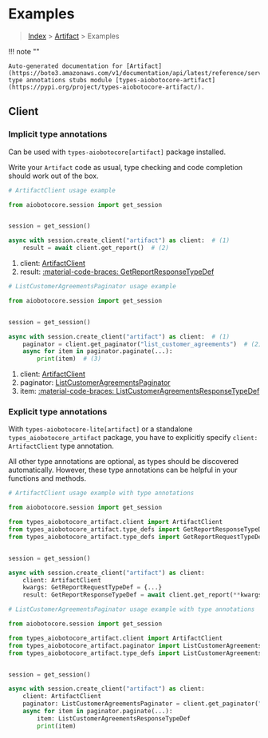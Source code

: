 # Examples

> [Index](../README.md) > [Artifact](./README.md) > Examples

!!! note ""

    Auto-generated documentation for [Artifact](https://boto3.amazonaws.com/v1/documentation/api/latest/reference/services/artifact.html#artifact)
    type annotations stubs module [types-aiobotocore-artifact](https://pypi.org/project/types-aiobotocore-artifact/).

## Client

### Implicit type annotations

Can be used with `types-aiobotocore[artifact]` package installed.

Write your `Artifact` code as usual,
type checking and code completion should work out of the box.



```python
# ArtifactClient usage example

from aiobotocore.session import get_session


session = get_session()

async with session.create_client("artifact") as client:  # (1)
    result = await client.get_report()  # (2)
```

1. client: [ArtifactClient](./client.md)
2. result: [:material-code-braces: GetReportResponseTypeDef](./type_defs.md#getreportresponsetypedef) 



```python
# ListCustomerAgreementsPaginator usage example

from aiobotocore.session import get_session


session = get_session()

async with session.create_client("artifact") as client:  # (1)
    paginator = client.get_paginator("list_customer_agreements")  # (2)
    async for item in paginator.paginate(...):
        print(item)  # (3)
```

1. client: [ArtifactClient](./client.md)
2. paginator: [ListCustomerAgreementsPaginator](./paginators.md#listcustomeragreementspaginator)
3. item: [:material-code-braces: ListCustomerAgreementsResponseTypeDef](./type_defs.md#listcustomeragreementsresponsetypedef) 




### Explicit type annotations

With `types-aiobotocore-lite[artifact]`
or a standalone `types_aiobotocore_artifact` package, you have to explicitly specify
`client: ArtifactClient` type annotation.

All other type annotations are optional, as types should be discovered automatically.
However, these type annotations can be helpful in your functions and methods.


```python
# ArtifactClient usage example with type annotations

from aiobotocore.session import get_session

from types_aiobotocore_artifact.client import ArtifactClient
from types_aiobotocore_artifact.type_defs import GetReportResponseTypeDef
from types_aiobotocore_artifact.type_defs import GetReportRequestTypeDef


session = get_session()

async with session.create_client("artifact") as client:
    client: ArtifactClient
    kwargs: GetReportRequestTypeDef = {...}
    result: GetReportResponseTypeDef = await client.get_report(**kwargs)
```



```python
# ListCustomerAgreementsPaginator usage example with type annotations

from aiobotocore.session import get_session

from types_aiobotocore_artifact.client import ArtifactClient
from types_aiobotocore_artifact.paginator import ListCustomerAgreementsPaginator
from types_aiobotocore_artifact.type_defs import ListCustomerAgreementsResponseTypeDef


session = get_session()

async with session.create_client("artifact") as client:
    client: ArtifactClient
    paginator: ListCustomerAgreementsPaginator = client.get_paginator("list_customer_agreements")
    async for item in paginator.paginate(...):
        item: ListCustomerAgreementsResponseTypeDef
        print(item)
```


